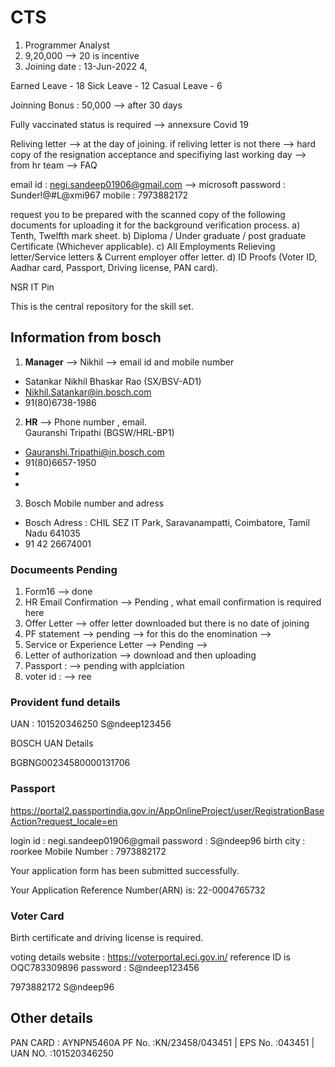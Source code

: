 # CTS

1. Programmer Analyst 
2. 9,20,000 --> 20 is incentive
3. Joining date : 13-Jun-2022
4, 


Earned Leave - 18 
Sick Leave - 12
Casual Leave - 6


Joinning Bonus : 50,000   --> after 30 days



Fully vaccinated status is required    --> annexsure Covid 19

Reliving letter --> at the day of joining.
if reliving letter is not there
--> hard copy of the resignation acceptance and specifiying last working day --> from hr team  --> FAQ


email id : negi.sandeep01906@gmail.com --> microsoft
password : Sunder!@#L@xmi967
mobile : 7973882172


 request you to be prepared with the scanned copy of the following documents for uploading it for the background verification process.
a) Tenth, Twelfth mark sheet.
b) Diploma / Under graduate / post graduate Certificate (Whichever applicable).
c) All Employments Relieving letter/Service letters & Current employer offer letter.
d) ID Proofs (Voter ID, Aadhar card, Passport, Driving license, PAN card).


NSR IT Pin

This is the central repository for the skill set.



## Information from bosch

1. **Manager** --> Nikhil --> email id and mobile number
 
- Satankar Nikhil Bhaskar Rao (SX/BSV-AD1)
- Nikhil.Satankar@in.bosch.com
- 91(80)6738-1986

2. **HR**  --> Phone number , email.  
Gauranshi Tripathi (BGSW/HRL-BP1)
  - Gauranshi.Tripathi@in.bosch.com
  - 91(80)6657-1950
  - 
  -

3. Bosch Mobile number and adress
  - Bosch Adress : CHIL SEZ IT Park, Saravanampatti, Coimbatore, Tamil Nadu 641035
 - 91 42 26674001
 
 
 



### Documeents Pending 

1. Form16 --> done
2. HR Email Confirmation --> Pending , what email confirmation is required here
3. Offer Letter --> offer letter downloaded but there is no date of joining
4. PF statement --> pending  --> for this do the enomination  --> 
5. Service or Experience Letter --> Pending   --> 
6. Letter of authorization --> download and then uploading
7. Passport : --> pending with applciation
8. voter id : --> ree



###  Provident fund details
UAN : 101520346250
S@ndeep123456

BOSCH UAN Details 

BGBNG00234580000131706





### Passport 
https://portal2.passportindia.gov.in/AppOnlineProject/user/RegistrationBaseAction?request_locale=en

login id : negi.sandeep01906@gmail
password : S@ndeep96
birth city : roorkee
Mobile Number : 7973882172

Your application form has been submitted successfully.

Your Application Reference Number(ARN) is: 22-0004765732

### Voter Card
Birth certificate and driving license is required.


voting details 
website : https://voterportal.eci.gov.in/
reference ID is OQC783309896
password : S@ndeep123456


7973882172
S@ndeep96


## Other details


PAN CARD :   AYNPN5460A 
PF No. :KN/23458/043451 |
EPS No. :043451 |
UAN NO. :101520346250 


